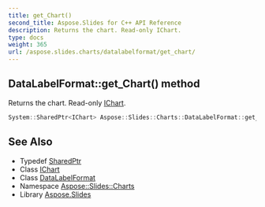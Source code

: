 ```yaml
---
title: get_Chart()
second_title: Aspose.Slides for C++ API Reference
description: Returns the chart. Read-only IChart.
type: docs
weight: 365
url: /aspose.slides.charts/datalabelformat/get_chart/
---
```

## DataLabelFormat::get_Chart() method


Returns the chart. Read-only [IChart](../../ichart/).

```cpp
System::SharedPtr<IChart> Aspose::Slides::Charts::DataLabelFormat::get_Chart() override
```

## See Also

* Typedef [SharedPtr](../../../system/sharedptr/)
* Class [IChart](../../ichart/)
* Class [DataLabelFormat](../)
* Namespace [Aspose::Slides::Charts](../../)
* Library [Aspose.Slides](../../../)